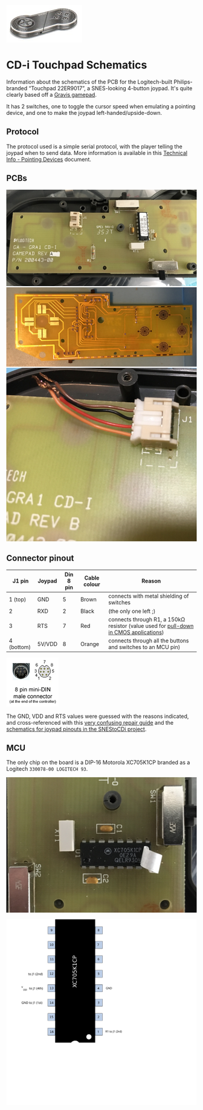 ![Touchpad](images/22er9017.jpg)

# CD-i Touchpad Schematics

Information about the schematics of the PCB for the Logitech-built
Philips-branded “Touchpad 22ER9017”, a SNES-looking 4-button joypad. It's quite
clearly based off a [Gravis gamepad](https://en.wikipedia.org/wiki/Gravis_PC_GamePad).

It has 2 switches, one to toggle the cursor speed when emulating a
pointing device, and one to make the joypad left-handed/upside-down.

## Protocol

The protocol used is a simple serial protocol, with the player telling the joypad
when to send data. More information is available in this [Technical Info -
 Pointing Devices](https://archive.org/details/philips_cdi_pointing_devices)
document.

## PCBs

![Back](images/IMG_4982.jpg)
![Front](images/IMG_5004.JPG)
![Original cable colours](images/IMG_6285.jpg)

## Connector pinout

| J1 pin       | Joypad   | Din 8 pin | Cable colour | Reason |
| ------------ |----------|-----------|--------------| -------|
| 1 (top)      | GND      | 5         | Brown | connects with metal shielding of switches |
| 2            | RXD      | 2         | Black | (the only one left ;) |
| 3            | RTS      | 7         | Red | connects through R1, a 150kΩ resistor (value used for [pull-down in CMOS applications](http://www.resistorguide.com/pull-up-resistor_pull-down-resistor/))|
| 4 (bottom)   | 5V/VDD   | 8         | Orange | connects through all the buttons and switches to an MCU pin)

![mini-Din 8](images/mini-din-8.jpg)

The GND, VDD and RTS values were guessed with the reasons indicated, and
cross-referenced with this [very confusing repair guide](http://web.archive.org/web/20141014171652/https://cdii.blogspot.com/2007/03/little-help-repairing-cd-i-controller.html)
and the [schematics for joypad pinouts in the SNEStoCDi project](https://github.com/anarterb/SNEStoCDi/blob/master/wiring.jpg).

## MCU

The only chip on the board is a DIP-16 Motorola XC705K1CP branded
as a Logitech `330078-00 LOGITECH 93`.

![MCU](images/IMG_4983.jpg)

![Possible partial pinout](images/XC705K1CP.svg)